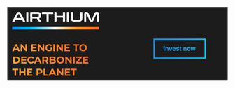 <div style="position: relative; display:flex;">
    <img src="./README.png" alt="Airthium" width="100%"/>
    <div style="
        position: absolute;
        bottom: 50px;
        right: 50px;
        background: linear-gradient(90deg, #0091f2 0%, #00b9f3 100%); padding: 3px;"
    >
        <div style="background: #1c1c1c;">
            <a href="https://wefunder.com/airthium" target="_blank"
                style="
                    padding: 10px 20px;
                    display: flex;
                    justify-content: center;
                    align-items: center;
                    cursor: pointer;
                    font-weight: 700;
                    line-height: 20px;
                    background: linear-gradient(90deg, #0091f2 0%, #00b9f3 100%);
                    -webkit-background-clip: text !important;
                    -webkit-text-fill-color: transparent;
                    background-clip: text;
                    text-fill-color: transparent;"
            >Invest now</a>
        </div>
    </div>
</div>
